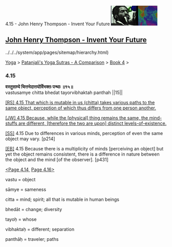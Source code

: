 4.15 - John Henry Thompson - Invent Your Future [![John Henry Thompson - Invent Your Future](../../../_/rsrc/1329567069254/config/customLogo.gif-revision=6.png)](../../../index.html)

[John Henry Thompson - Invent Your Future](../../../index.html)
---------------------------------------------------------------

../../../system/app/pages/sitemap/hierarchy.html)
    

[Yoga](../../../yoga.html)‎ > ‎[Patanjali's Yoga Sutras - A Comparison](../../patanjani.html)‎ > ‎[Book 4](../book-4.html)‎ > ‎

### 4.15

**वस्तुसाम्ये चित्तभेदात्तयोर्विभक्तः पन्थाः ॥१५॥**  
vastusamye chitta bhedat tayorvibhaktah panthah ||15||  
  

[\[RS\] 4.15 That which is mutable in us (chitta) takes various paths to the same object, perception of which thus differs from one person another.](http://www.ashtangayoga.info/source-texts/yoga-sutra-patanjali/chapter-4/item/vastusamye-chitta-bhedat-tayorvibhaktah-panthah/)  

[\[JW\] 4.15 Because, while the \[physical\] thing remains the same, the mind-stuffs are different, \[therefore the two are upon\] distinct levels-of-existence.](http://books.google.com/books?id=YzFImjtOxUwC&pg=PA323&ci=67%2C277%2C784%2C80&source=bookclip)  
  
[\[SS\]](http://www.amazon.com/Yoga-Sutras-Patanjali-Commentary-Satchidananda/dp/0932040381) 4.15 Due to differences in various minds, perception of even the same object may vary. \[p214\]  
  
[\[EB\]](http://www.amazon.com/Yoga-Sutras-Patanjali-Translation-Commentary/dp/0865477361/ref=sr_1_1?ie=UTF8&s=books&qid=1250508322&sr=1-1) 4.15 Because there is a multiplicity of minds \[perceiving an object\] but yet the object remains consistent, there is a difference in nature between the object and the mind \[of the observer\]. \[p431\]  
  
  
[<Page 4.14](414.html)[ ](414.html) [Page 4.16>](416.html)  

vastu = object  
  
sāmye = sameness  
  
citta = mind; spirit; all that is mutable in human beings  
  
bhedāt = change; diversity  
  
tayoḥ = whose  
  
vibhaktaḥ = different; separation  
  
panthāḥ = traveler; paths

